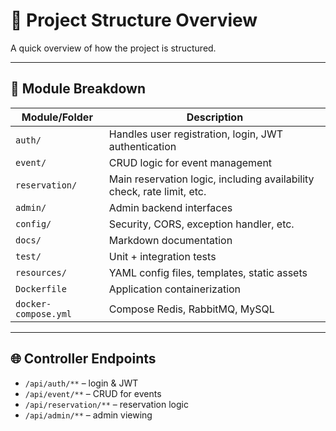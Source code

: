 # 🧱 Project Structure Overview

A quick overview of how the project is structured.

---

## 📆 Module Breakdown

| Module/Folder     | Description |
|-------------------|-------------|
| `auth/`           | Handles user registration, login, JWT authentication |
| `event/`          | CRUD logic for event management |
| `reservation/`    | Main reservation logic, including availability check, rate limit, etc. |
| `admin/`          | Admin backend interfaces |
| `config/`         | Security, CORS, exception handler, etc. |
| `docs/`           | Markdown documentation |
| `test/`           | Unit + integration tests |
| `resources/`      | YAML config files, templates, static assets |
| `Dockerfile`      | Application containerization |
| `docker-compose.yml` | Compose Redis, RabbitMQ, MySQL |

---

## 🌐 Controller Endpoints

- `/api/auth/**` – login & JWT
- `/api/event/**` – CRUD for events
- `/api/reservation/**` – reservation logic
- `/api/admin/**` – admin viewing